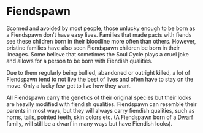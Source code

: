 # Fiendspawn

Scorned and avoided by most people, those unlucky enough to be born as a Fiendspawn don’t have easy lives. Families that made pacts with fiends see these children born in their bloodline more often than others. However, pristine families have also seen Fiendspawn children be born in their lineages. Some believe that sometimes the Soul Cycle plays a cruel joke and allows for a person to be born with Fiendish qualities.

Due to them regularly being bullied, abandoned or outright killed, a lot of Fiendspawn tend to not live the best of lives and often have to stay on the move. Only a lucky few get to live how they want.

All Fiendspawn carry the genetics of their original species but their looks are heavily modified with fiendish qualities. Fiendspawn can resemble their parents in most ways, but they will always carry fiendish qualities, such as horns, tails, pointed teeth, skin colors etc. (A Fiendspawn born of a [Dwarf](Dwarf%207b5851a6b05341bcb4d77736f736b8f8.md) family, will still be a dwarf in many ways but have Fiendish looks).